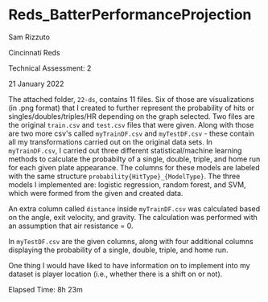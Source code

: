 # Reds_BatterPerformanceProjection

Sam Rizzuto

Cincinnati Reds

Technical Assessment: 2

21 January 2022


The attached folder, `22-ds`, contains 11 files. Six of those are visualizations (in .png format) that I created to further represent the probability of hits or singles/doubles/triples/HR depending on the graph selected. Two files are the original `train.csv` and `test.csv` files that were given. Along with those are two more csv's called `myTrainDF.csv` and `myTestDF.csv` - these contain all my transformations carried out on the original data sets. In `myTrainDF.csv`, I carried out three different statistical/machine learning methods to calculate the probabilty of a single, double, triple, and home run for each given plate appearance. The columns for these models are labeled with the same structure `probability{HitType}_{ModelType}`. The three models I implemented are: logistic regression, random forest, and SVM, which were formed from the given and created data.

An extra column called `distance` inside `myTrainDF.csv` was calculated based on the angle, exit velocity, and gravity. The calculation was performed with an assumption that air resistance = 0.

In `myTestDF.csv` are the given columns, along with four additional columns displaying the probability of a single, double, triple, and home run.

One thing I would have liked to have information on to implement into my dataset is player location (i.e., whether there is a shift on or not).

Elapsed Time: 8h 23m
